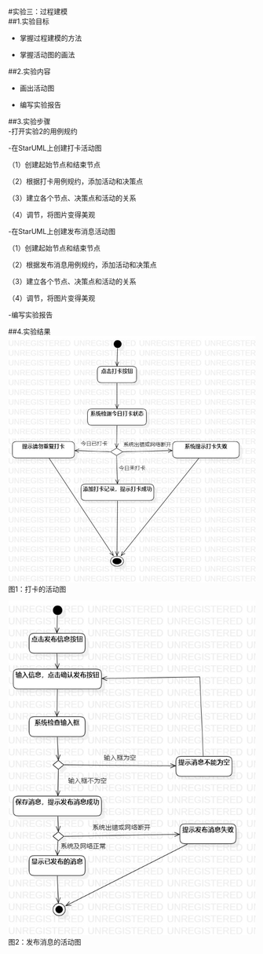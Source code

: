 #实验三：过程建模  
##1.实验目标  
- 掌握过程建模的方法  

- 掌握活动图的画法  

##2.实验内容  
- 画出活动图  

- 编写实验报告  


##3.实验步骤  
-打开实验2的用例规约

-在StarUML上创建打卡活动图

（1）创建起始节点和结束节点

（2）根据打卡用例规约，添加活动和决策点

（3）建立各个节点、决策点和活动的关系

（4）调节，将图片变得美观

-在StarUML上创建发布消息活动图

（1）创建起始节点和结束节点

（2）根据发布消息用例规约，添加活动和决策点

（3）建立各个节点、决策点和活动的关系

（4）调节，将图片变得美观

-编写实验报告


##4.实验结果  
![活动图1](./Pclock.jpg)  
图1：打卡的活动图

![活动图2](./Pnews.jpg)  
图2：发布消息的活动图  
